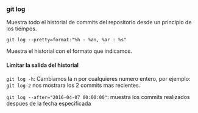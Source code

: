 ### git log
Muestra todo el historial de commits del repositorio desde un principio de los tiempos.

`git log --pretty=format:"%h - %an, %ar : %s"`

Muestra el historial con el formato que indicamos.
#### Limitar la salida del historial

`git log -h`: Cambiamos la n por cualquieres numero entero, por ejemplo: `git log-2` nos mostrara los 2 commits mas recientes.

`git log --after="2016-04-07 00:00:00"`: muestra los commits realizados despues de la fecha especificada